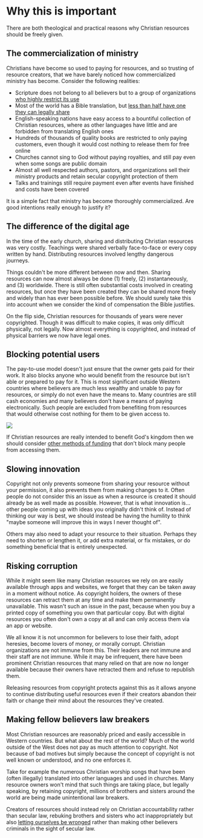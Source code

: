 
# Why this is important
There are both theological and practical reasons why Christian resources should be freely given.


## The commercialization of ministry
Christians have become so used to paying for resources, and so trusting of resource creators, that we have barely noticed how commercialized ministry has become. Consider the following realities:

 * Scripture does not belong to all believers but to a group of organizations [who highly restrict its use](/initiatives/bibles/)
 * Most of the world has a Bible translation, but [less than half have one they can legally share](https://fetch.bible/content/need/)
 * English-speaking nations have easy access to a bountiful collection of Christian resources, where as other languages have little and are forbidden from translating English ones
 * Hundreds of thousands of quality books are restricted to only paying customers, even though it would cost nothing to release them for free online
 * Churches cannot sing to God without paying royalties, and still pay even when some songs are public domain
 * Almost all well respected authors, pastors, and organizations sell their ministry products and retain secular copyright protection of them
 * Talks and trainings still require payment even after events have finished and costs have been covered

It is a simple fact that ministry has become thoroughly commercialized. Are good intentions really enough to justify it?


## The difference of the digital age
In the time of the early church, sharing and distributing Christian resources was very costly. Teachings were shared verbally face-to-face or every copy written by hand. Distributing resources involved lengthy dangerous journeys.

Things couldn't be more different between now and then. Sharing resources can now almost always be done (1) freely, (2) instantaneously, and (3) worldwide. There is still often substantial costs involved in creating resources, but once they have been created they can be shared more freely and widely than has ever been possible before. We should surely take this into account when we consider the kind of compensation the Bible justifies.

On the flip side, Christian resources for thousands of years were never copyrighted. Though it was difficult to make copies, it was only difficult physically, not legally. Now almost everything is copyrighted, and instead of physical barriers we now have legal ones.


## Blocking potential users
The pay-to-use model doesn't just ensure that the owner gets paid for their work. It also blocks anyone who would benefit from the resource but isn't able or prepared to pay for it. This is most significant outside Western countries where believers are much less wealthy and unable to pay for resources, or simply do not even have the means to. Many countries are still cash economies and many believers don't have a means of paying electronically. Such people are excluded from benefiting from resources that would otherwise cost nothing for them to be given access to.

<img src='@/_assets/ill_reach.svg'>

If Christian resources are really intended to benefit God's kingdom then we should consider [other methods of funding](/funding/) that don't block many people from accessing them.

## Slowing innovation
Copyright not only prevents someone from sharing your resource without your permission, it also prevents them from making changes to it. Often people do not consider this an issue as when a resource is created it should already be as well made as possible. However, that is what innovation is... other people coming up with ideas you originally didn't think of. Instead of thinking our way is best, we should instead be having the humility to think "maybe someone will improve this in ways I never thought of".

Others may also need to adapt your resource to their situation. Perhaps they need to shorten or lengthen it, or add extra material, or fix mistakes, or do something beneficial that is entirely unexpected.

## Risking corruption
While it might seem like many Christian resources we rely on are easily available through apps and websites, we forget that they can be taken away in a moment without notice. As copyright holders, the owners of these resources can retract them at any time and make them permanently unavailable. This wasn't such an issue in the past, because when you buy a printed copy of something you own that particular copy. But with digital resources you often don't own a copy at all and can only access them via an app or website.

We all know it is not uncommon for believers to lose their faith, adopt heresies, become lovers of money, or morally corrupt. Christian organizations are not immune from this. Their leaders are not immune and their staff are not immune. While it may be infrequent, there have been prominent Christian resources that many relied on that are now no longer available because their owners have retracted them and refuse to republish them.

Releasing resources from copyright protects against this as it allows anyone to continue distributing useful resources even if their creators abandon their faith or change their mind about the resources they've created.

## Making fellow believers law breakers
Most Christian resources are reasonably priced and easily accessible in Western countries. But what about the rest of the world? Much of the world outside of the West does not pay as much attention to copyright. Not because of bad motives but simply because the concept of copyright is not well known or understood, and no one enforces it.

Take for example the numerous Christian worship songs that have been (often illegally) translated into other languages and used in churches. Many resource owners won't mind that such things are taking place, but legally speaking, by retaining copyright, millions of brothers and sisters around the world are being made unintentional law breakers.

Creators of resources should instead rely on Christian accountability rather than secular law, rebuking brothers and sisters who act inappropriately but also [letting ourselves be wronged](/biblical/) rather than making other believers criminals in the sight of secular law.
